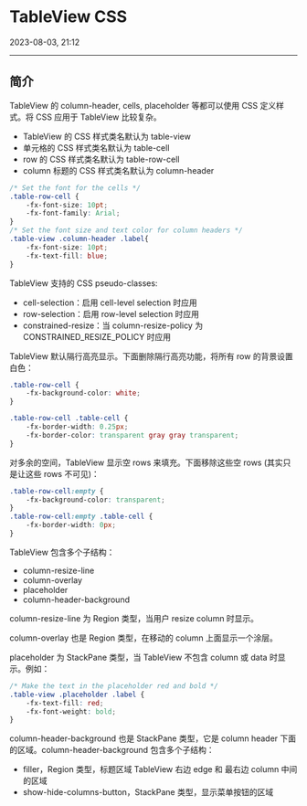 # TableView CSS

2023-08-03, 21:12
****
## 简介

TableView 的 column-header, cells, placeholder 等都可以使用 CSS 定义样式。将 CSS 应用于 TableView 比较复杂。

- TableView 的 CSS 样式类名默认为 table-view
- 单元格的 CSS 样式类名默认为 table-cell
- row 的 CSS 样式类名默认为 table-row-cell
- column 标题的 CSS 样式类名默认为 column-header

```css
/* Set the font for the cells */
.table-row-cell {
    -fx-font-size: 10pt;
    -fx-font-family: Arial;
}
/* Set the font size and text color for column headers */
.table-view .column-header .label{
    -fx-font-size: 10pt;
    -fx-text-fill: blue;
}
```

TableView 支持的 CSS pseudo-classes:

- cell-selection：启用 cell-level selection 时应用
- row-selection：启用 row-level selection 时应用
- constrained-resize：当 column-resize-policy 为 CONSTRAINED_RESIZE_POLICY 时应用

TableView 默认隔行高亮显示。下面删除隔行高亮功能，将所有 row 的背景设置白色：

```css
.table-row-cell {
    -fx-background-color: white;
}

.table-row-cell .table-cell {
    -fx-border-width: 0.25px;
    -fx-border-color: transparent gray gray transparent;
}
```

对多余的空间，TableView 显示空 rows 来填充。下面移除这些空 rows (其实只是让这些 rows 不可见)：

```css
.table-row-cell:empty {
    -fx-background-color: transparent;
}
.table-row-cell:empty .table-cell {
    -fx-border-width: 0px;
}
```

TableView 包含多个子结构：

- column-resize-line
- column-overlay
- placeholder
- column-header-background

column-resize-line 为 Region 类型，当用户 resize column 时显示。

column-overlay 也是 Region 类型，在移动的 column 上面显示一个涂层。

placeholder 为 StackPane 类型，当 TableView 不包含 column 或 data 时显示。例如：

```css
/* Make the text in the placeholder red and bold */
.table-view .placeholder .label {
    -fx-text-fill: red;
    -fx-font-weight: bold;
}
```

column-header-background 也是 StackPane 类型，它是  column header 下面的区域。column-header-background 包含多个子结构：

- filler，Region 类型，标题区域 TableView 右边 edge 和 最右边 column 中间的区域
- show-hide-columns-button，StackPane 类型，显示菜单按钮的区域
